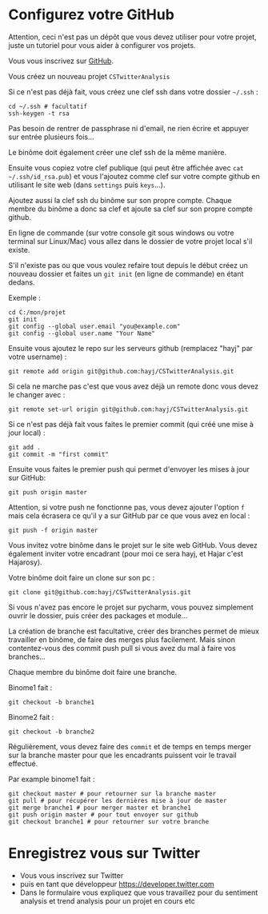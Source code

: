 # Configurez votre GitHub

Attention, ceci n'est pas un dépôt que vous devez utiliser pour votre projet, juste un tutoriel pour vous aider à configurer vos projets.

Vous vous inscrivez sur [GitHub](https://github.com/).

Vous créez un nouveau projet `CSTwitterAnalysis`

Si ce n'est pas déjà fait, vous créez une clef ssh dans votre dossier `~/.ssh` :

	cd ~/.ssh # facultatif
	ssh-keygen -t rsa

Pas besoin de rentrer de passphrase ni d'email, ne rien écrire et appuyer sur entrée plusieurs fois...

Le binôme doit également créer une clef ssh de la même manière.

Ensuite vous copiez votre clef publique (qui peut être affichée avec `cat ~/.ssh/id_rsa.pub`) et vous l'ajoutez comme clef sur votre compte github en utilisant le site web (dans `settings` puis `keys`...).

Ajoutez aussi la clef ssh du binôme sur son propre compte. Chaque membre du binôme a donc sa clef et ajoute sa clef sur son propre compte github.

En ligne de commande (sur votre console git sous windows ou votre terminal sur Linux/Mac) vous allez dans le dossier de votre projet local s'il existe.

S'il n'existe pas ou que vous voulez refaire tout depuis le début créez un nouveau dossier et faites un `git init` (en ligne de commande) en étant dedans.

Exemple :

	cd C:/mon/projet
	git init
	git config --global user.email "you@example.com"
	git config --global user.name "Your Name"

Ensuite vous ajoutez le repo sur les serveurs github (remplacez "hayj" par votre username) :

	git remote add origin git@github.com:hayj/CSTwitterAnalysis.git

Si cela ne marche pas c'est que vous avez déjà un remote donc vous devez le changer avec :

	git remote set-url origin git@github.com:hayj/CSTwitterAnalysis.git

Si ce n'est pas déjà fait vous faites le premier commit (qui créé une mise à jour local) :
	
	git add .
	git commit -m "first commit"

Ensuite vous faites le premier push qui permet d'envoyer les mises à jour sur GitHub:

	git push origin master

Attention, si votre push ne fonctionne pas, vous devez ajouter l'option `f` mais cela écrasera ce qu'il y a sur GitHub par ce que vous avez en local :

	git push -f origin master

Vous invitez votre binôme dans le projet sur le site web GitHub. Vous devez également inviter votre encadrant (pour moi ce sera hayj, et Hajar c'est Hajarosy).

Votre binôme doit faire un clone sur son pc :

	git clone git@github.com:hayj/CSTwitterAnalysis.git

Si vous n'avez pas encore le projet sur pycharm, vous pouvez simplement ouvrir le dossier, puis créer des packages et module...

La création de branche est facultative, créer des branches permet de mieux travailler en binôme, de faire des merges plus facilement. Mais sinon contentez-vous des commit push pull si vous avez du mal à faire vos branches...

Chaque membre du binôme doit faire une branche.

Binome1 fait :

	git checkout -b branche1

Binome2 fait :

	git checkout -b branche2

Régulièrement, vous devez faire des `commit` et de temps en temps merger sur la branche master pour que les encadrants puissent voir le travail effectué.

Par example binome1 fait :
	
	git checkout master # pour retourner sur la branche master
	git pull # pour récupérer les dernières mise à jour de master
	git merge branche1 # pour merger master et branche1
	git push origin master # pour tout envoyer sur github
	git checkout branche1 # pour retourner sur votre branche

# Enregistrez vous sur Twitter

 * Vous vous inscrivez sur Twitter
 * puis en tant que développeur https://developer.twitter.com
 * Dans le formulaire vous expliquez que vous travaillez pour du sentiment analysis et trend analysis pour un projet en cours etc
